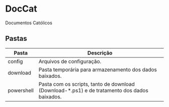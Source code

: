 # DocCat
 Documentos Católicos

## Pastas

| Pasta | Descrição |
|---|---|
| config | Arquivos de configuração. |
| download | Pasta temporária para armazenamento dos dados baixados. |
| powershell | Pasta com os scripts, tanto de download (Download-*.ps1) e de tratamento dos dados baixados. |

